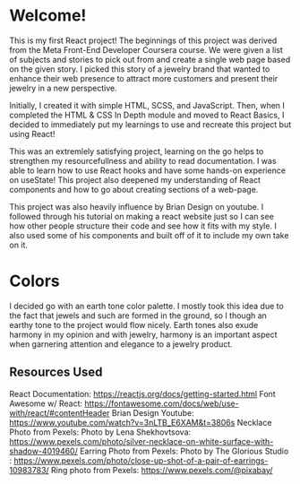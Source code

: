 # Welcome!

This is my first React project! The beginnings of this project was derived from the Meta Front-End Developer Coursera course. We were given a list of subjects and stories to pick out from and create a single web page based on the given story. I picked this story of a jewelry brand that wanted to enhance their web presence to attract more customers and present their jewelry in a new perspective. 

Initially, I created it with simple HTML, SCSS, and JavaScript. Then, when I completed the HTML & CSS In Depth module and moved to React Basics, I decided to immediately put my learnings to use and recreate this project but using React!

This was an extremlely satisfying project, learning on the go helps to strengthen my resourcefullness and ability to read documentation. I was able to learn how to use React hooks and have some hands-on experience on useState! This project also deepened my understanding of React components and how to go about creating sections of a web-page. 

This project was also heavily influence by Brian Design on youtube. I followed through his tutorial on making a react website just so I can see how other people structure their code and see how it fits with my style. I also used some of his components and built off of it to include my own take on it. 

# Colors
I decided go with an earth tone color palette. I mostly took this idea due to the fact that jewels and such are formed in the ground, so I though an earthy tone to the project would flow nicely. Earth tones also exude harmony in my opinion and with jewelry, harmony is an important aspect when garnering attention and elegance to a jewelry product. 

## Resources Used

React Documentation: https://reactjs.org/docs/getting-started.html 
Font Awesome w/ React: https://fontawesome.com/docs/web/use-with/react/#contentHeader
Brian Design Youtube: https://www.youtube.com/watch?v=3nLTB_E6XAM&t=3806s
Necklace Photo from Pexels: Photo by Lena Shekhovtsova: https://www.pexels.com/photo/silver-necklace-on-white-surface-with-shadow-4019460/
Earring Photo from Pexels: Photo by The Glorious  Studio : https://www.pexels.com/photo/close-up-shot-of-a-pair-of-earrings-10983783/
Ring photo from Pexels: https://www.pexels.com/@pixabay/

